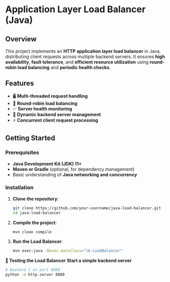 # Application Layer Load Balancer (Java)

## Overview

This project implements an **HTTP application layer load balancer** in Java, distributing client requests across multiple backend servers. It ensures **high availability**, **fault tolerance**, and **efficient resource utilization** using **round-robin load balancing** and **periodic health checks**.

## Features

- 🖥 **Multi-threaded request handling**
- 🔄 **Round-robin load balancing**
- ✅ **Server health monitoring**
- 🔧 **Dynamic backend server management**
- ⚡ **Concurrent client request processing**

## Getting Started

### Prerequisites

- **Java Development Kit (JDK) 11+**
- **Maven or Gradle** (optional, for dependency management)
- Basic understanding of **Java networking and concurrency**

### Installation

1. **Clone the repository**:
   ```sh
   git clone https://github.com/your-username/java-load-balancer.git
   cd java-load-balancer
2. **Compile the project**:
   ```sh
   mvn clean compile
3. **Run the Load Balancer**:
   ```sh
   mvn exec:java -Dexec.mainClass="lb.LoadBalancer"

**🧪 Testing the Load Balancer**
**Start a simple backend server**
  ```sh
  # Backend 1 on port 8080
python -m http.server 8080

